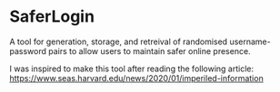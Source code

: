 # SaferLogin
A tool for generation, storage, and retreival of randomised username-password pairs to allow users to maintain safer online presence.

I was inspired to make this tool after reading the following article:
<https://www.seas.harvard.edu/news/2020/01/imperiled-information>
